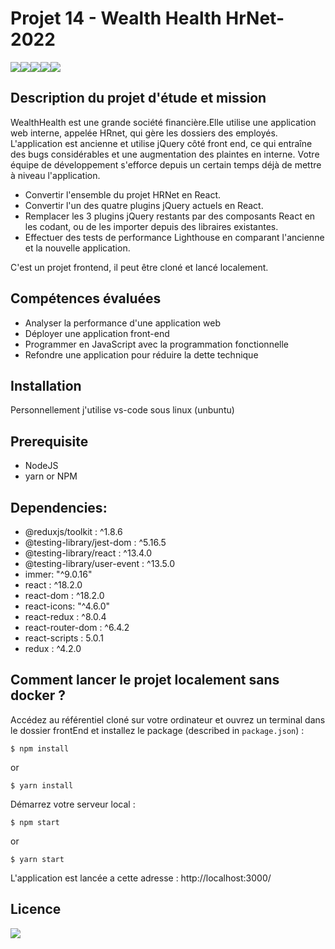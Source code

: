 # Projet 14 - Wealth Health HrNet- 2022
<img src="https://img.shields.io/badge/css3%20-%231572B6.svg?&style=for-the-badge&logo=css3&logoColor=white"/><img src="https://img.shields.io/badge/html5%20-%23E34F26.svg?&style=for-the-badge&logo=html5&logoColor=white"/><img src="https://img.shields.io/badge/git%20-%23F05033.svg?&style=for-the-badge&logo=git&logoColor=white"/><img src="https://img.shields.io/badge/javascript-%23323330.svg?style=for-the-badge&logo=javascript&logoColor=%23F7DF1E"/><img src="https://img.shields.io/badge/react-%2320232a.svg?style=for-the-badge&logo=react&logoColor=%2361DAFB">

## Description du projet d'étude et mission
WealthHealth est une grande société financière.Elle utilise une application web interne, appelée HRnet, qui gère les dossiers des employés. L'application est ancienne et utilise jQuery côté front end, ce qui entraîne des bugs considérables et une augmentation des plaintes en interne. Votre équipe de développement s'efforce depuis un certain temps déjà de mettre à niveau l'application.

- Convertir l'ensemble du projet HRNet en React.  
- Convertir l'un des quatre plugins jQuery actuels en React.  
- Remplacer les 3 plugins jQuery restants par des composants React en les codant, ou de les importer depuis des libraires existantes.
- Effectuer des tests de performance Lighthouse en comparant l'ancienne et la nouvelle application. 


C'est un projet frontend, il peut être cloné et lancé localement.

## Compétences évaluées
- Analyser la performance d'une application web
- Déployer une application front-end  
- Programmer en JavaScript avec la programmation fonctionnelle  
- Refondre une application pour réduire la dette technique


## Installation

Personnellement j'utilise vs-code sous linux (unbuntu)

## Prerequisite 

* NodeJS
* yarn or NPM

## Dependencies:

* @reduxjs/toolkit : ^1.8.6
* @testing-library/jest-dom : ^5.16.5
* @testing-library/react : ^13.4.0
* @testing-library/user-event : ^13.5.0
* immer: "^9.0.16"
* react : ^18.2.0
* react-dom : ^18.2.0
* react-icons: "^4.6.0"
* react-redux : ^8.0.4
* react-router-dom : ^6.4.2
* react-scripts : 5.0.1
* redux : ^4.2.0


## Comment lancer le projet localement sans docker ?


Accédez au référentiel cloné sur votre ordinateur et ouvrez un terminal dans le dossier frontEnd et installez le package (described in `package.json`) :

```
$ npm install
```
or

```
$ yarn install
```
Démarrez votre serveur local :

```
$ npm start
```
or

```
$ yarn start
```

L'application est lancée a cette adresse : http://localhost:3000/

## Licence

<img src='https://forthebadge.com/images/badges/open-source.svg' />